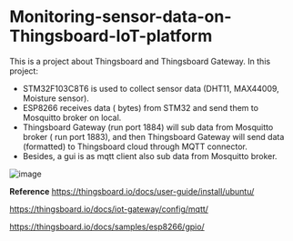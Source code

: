 # Monitoring-sensor-data-on-Thingsboard-IoT-platform
This is a project about Thingsboard and Thingsboard Gateway.
In this project:
  - STM32F103C8T6 is used to collect sensor data (DHT11, MAX44009, Moisture sensor). 
  - ESP8266 receives data ( bytes) from STM32 and send them to Mosquitto broker on local. 
  - Thingsboard Gateway (run port 1884) will sub data from Mosquitto broker ( run port 1883), and then Thingsboard Gateway will send data (formatted) to Thingsboard cloud through MQTT connector.
  - Besides, a gui is as mqtt client also sub data from Mosquitto broker.

![image](https://user-images.githubusercontent.com/67432831/120340822-8a348680-c320-11eb-9758-d851d31f62a2.png)

**Reference**
https://thingsboard.io/docs/user-guide/install/ubuntu/

https://thingsboard.io/docs/iot-gateway/config/mqtt/

https://thingsboard.io/docs/samples/esp8266/gpio/
